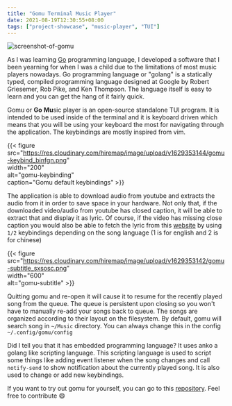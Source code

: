 ```yaml
---
title: "Gomu Terminal Music Player"
date: 2021-08-19T12:30:55+08:00
tags: ["project-showcase", "music-player", "TUI"]
---
```


![screenshot-of-gomu](https://res.cloudinary.com/hiremap/image/upload/v1629353143/gomu_rhjsxi.png)

As I was learning [Go](https://golang.org/) programming language, I developed a
software that I been yearning for when I was a child due to the limitations of
most music players nowadays. Go programming language or "golang" is a statically
typed, compiled programming language designed at Google by Robert Griesemer, Rob
Pike, and Ken Thompson. The language itself is easy to learn and you can get the
hang of it fairly quick.

Gomu or **Go** **Mu**sic player is an open-source standalone TUI program. It is
intended to be used inside of the terminal and it is keyboard driven which means
that you will be using your keyboard the most for navigating through the
application.  The keybindings are mostly inspired from vim.

{{< figure \
  src="https://res.cloudinary.com/hiremap/image/upload/v1629353144/gomu-keybind_binfgn.png" \
  width="200" \
  alt="gomu-keybinding" \
  caption="Gomu default keybindings" >}}

The application is able to download audio from youtube and extracts the audio
from it in order to save space in your hardware. Not only that, if the
downloaded video/audio from youtube has closed caption, it will be able to
extract that and display it as lyric. Of course, if the video has missing close
caption you would also be able to fetch the lyric from this
[website](https://www.rentanadviser.com/en/subtitles/subtitles4songs.aspx) by
using `1/2` keybindings depending on the song language (1 is for english and 2
is for chinese)

{{< figure \
  src="https://res.cloudinary.com/hiremap/image/upload/v1629353142/gomu-subtitle_sxsosc.png" \
  width="600" \
  alt="gomu-subtitle" >}}

Quitting gomu and re-open it will cause it to resume for the recently played
song from the queue. The queue is persistent upon closing so you won't have to
manually re-add your songs back to queue. The songs are organized according to
their layout on the filesystem. By default, gomu will search song in `~/Music`
directory. You can always change this in the config `~/.config/gomu/config`

Did I tell you that it has embedded programming language? It uses anko a
golang like scripting language. This scripting language is used to script some
things like adding event listener when the song changes and call `notify-send`
to show notification about the currently played song. It is also used to change
or add new keybindings.

If you want to try out gomu for yourself, you can go to this
[repository](https://github.com/issadarkthing/gomu). Feel free to contribute
😄
